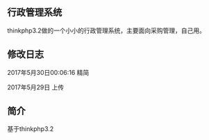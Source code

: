 ﻿## 行政管理系统
thinkphp3.2做的一个小小的行政管理系统，主要面向采购管理，自己用。

## 修改日志


2017年5月30日00:06:16  精简

2017年5月29日		上传


## 简介

基于thinkphp3.2

